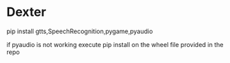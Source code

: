 # Dexter
pip install gtts,SpeechRecognition,pygame,pyaudio

if pyaudio is not working execute pip install on the wheel file provided in the repo
